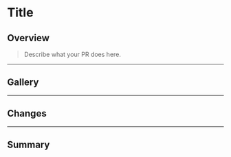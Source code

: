 # Title
<!-- Simple phrase that describes the main outcomes -->

## Overview

> Describe what your PR does here.

---

## Gallery
<!-- Gallery Guide
  Delete if irrelevant
  - Screenshots to show changes
  - Code snippets to flex smugly
  -->

---

## Changes
<!-- Changes Guide
  Break your changes into either files or categories, depending on how wide-ranging the PR is. For example...

  ### Database Utils `or` `utils/db.md`

  Brief description of changes

  - details in bullet points, if necessary
  -->

---

## Summary
<!-- Summary Guide
  Describe this PR using a completely non-technical and ideally absurd metaphor
  -->

